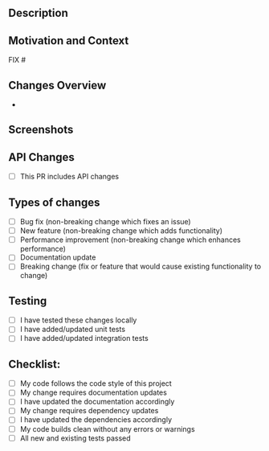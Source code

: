 <!--- Provide a general summary of your changes in the Title above -->

## Description
<!--- Describe your changes in detail -->

## Motivation and Context
<!--- Why is this change required? What problem does it solve? -->
<!--- If this PR relates to an open issue, please link to the issue here: FIX #123 -->
FIX #

## Changes Overview
<!-- List the primary changes/improvements made in this PR -->
- 

## Screenshots
<!-- If applicable, add screenshots or images to demonstrate the changes visually -->

## API Changes
<!-- Document any API changes if applicable -->
- [ ] This PR includes API changes

## Types of changes
<!--- What types of changes does your code introduce? Put an `x` in all the boxes that apply: -->
- [ ] Bug fix (non-breaking change which fixes an issue)
- [ ] New feature (non-breaking change which adds functionality)
- [ ] Performance improvement (non-breaking change which enhances performance)
- [ ] Documentation update
- [ ] Breaking change (fix or feature that would cause existing functionality to change)

## Testing
<!-- Describe the tests that have been run to verify your changes -->
- [ ] I have tested these changes locally
- [ ] I have added/updated unit tests
- [ ] I have added/updated integration tests

## Checklist:
<!--- Go over all the following points, and put an `x` in all the boxes that apply. -->
<!--- If you're unsure about any of these, don't hesitate to ask. We're here to help! -->
- [ ] My code follows the code style of this project
- [ ] My change requires documentation updates
- [ ] I have updated the documentation accordingly
- [ ] My change requires dependency updates
- [ ] I have updated the dependencies accordingly
- [ ] My code builds clean without any errors or warnings
- [ ] All new and existing tests passed 